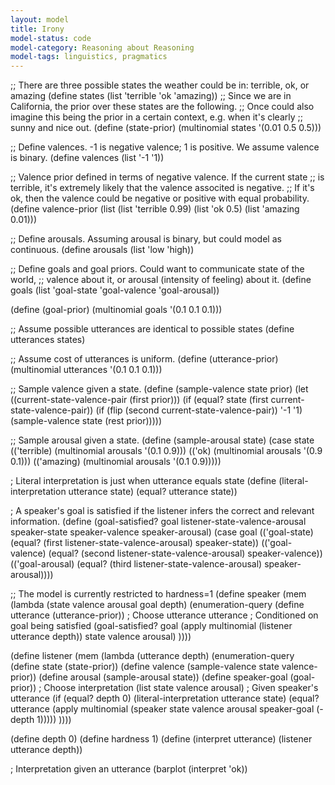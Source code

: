 ```yaml
---
layout: model
title: Irony
model-status: code
model-category: Reasoning about Reasoning
model-tags: linguistics, pragmatics
---
```

;; There are three possible states the weather could be in: terrible, ok, or amazing
(define states (list 'terrible 'ok 'amazing))
;; Since we are in California, the prior over these states are the following.
;; Once could also imagine this being the prior in a certain context, e.g. when it's clearly
;; sunny and nice out.
(define (state-prior) (multinomial states '(0.01 0.5 0.5)))

;; Define valences. -1 is negative valence; 1 is positive. We assume valence is binary.
(define valences (list '-1 '1))

;; Valence prior defined in terms of negative valence. If the current state
;; is terrible, it's extremely likely that the valence associted is negative.
;; If it's ok, then the valence could be negative or positive with equal probability.
(define valence-prior (list 
                       (list 'terrible 0.99)
                       (list 'ok 0.5) 
                       (list 'amazing 0.01)))

;; Define arousals. Assuming arousal is binary, but could model as continuous.
(define arousals (list 'low 'high))

;; Define goals and goal priors. Could want to communicate state of the world,
;; valence about it, or arousal (intensity of feeling) about it.
(define goals (list 'goal-state 'goal-valence 'goal-arousal))

(define (goal-prior) (multinomial goals '(0.1 0.1 0.1)))

;; Assume possible utterances are identical to possible states
(define utterances states)

;; Assume cost of utterances is uniform.
(define (utterance-prior) 
  (multinomial utterances '(0.1 0.1 0.1)))

;; Sample valence given a state.
(define (sample-valence state prior)
  (let ((current-state-valence-pair (first prior)))
    (if (equal? state (first current-state-valence-pair))
        (if (flip (second current-state-valence-pair))
            '-1
            '1)
        (sample-valence state (rest prior)))))

;; Sample arousal given a state.
(define (sample-arousal state)
  (case state
        (('terrible) (multinomial arousals '(0.1 0.9)))
        (('ok) (multinomial arousals '(0.9 0.1)))
        (('amazing) (multinomial arousals '(0.1 0.9)))))

; Literal interpretation is just when utterance equals state
(define (literal-interpretation utterance state)
  (equal? utterance state))

; A speaker's goal is satisfied if the listener infers the correct and relevant information.
(define (goal-satisfied? goal listener-state-valence-arousal speaker-state speaker-valence speaker-arousal)
  (case goal
    (('goal-state) (equal? (first listener-state-valence-arousal) speaker-state))
    (('goal-valence) (equal? (second listener-state-valence-arousal) speaker-valence))
    (('goal-arousal) (equal? (third listener-state-valence-arousal) speaker-arousal))))

;; The model is currently restricted to hardness=1
(define speaker
  (mem (lambda (state valence arousal goal depth)
  (enumeration-query
   (define utterance (utterance-prior))
   ; Choose utterance
   utterance
   ; Conditioned on goal being satisfied
    (goal-satisfied? goal (apply multinomial (listener utterance depth)) state valence arousal)
   ))))

(define listener
  (mem (lambda (utterance depth)
  (enumeration-query
   (define state (state-prior))
   (define valence (sample-valence state valence-prior))
   (define arousal (sample-arousal state))
   (define speaker-goal (goal-prior))
   ; Choose interpretation
   (list state valence arousal)
   ; Given speaker's utterance
   (if (equal? depth 0)
       (literal-interpretation utterance state)
       (equal? utterance
               (apply multinomial (speaker state valence arousal speaker-goal (- depth 1)))))
   ))))

(define depth 0)
(define hardness 1)
(define (interpret utterance) 
  (listener utterance depth))

; Interpretation given an utterance
(barplot (interpret 'ok))

